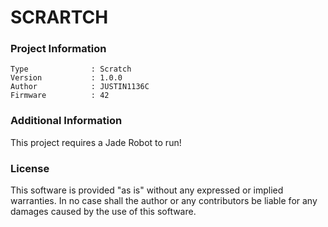 SCRARTCH
================



### Project Information
```
Type              : Scratch
Version           : 1.0.0
Author            : JUSTIN1136C
Firmware          : 42
```

### Additional Information
This project requires a Jade Robot to run!

### License
This software is provided "as is" without any expressed or implied warranties.  In no case shall the author or any contributors be liable for any damages caused by the use of this software.

